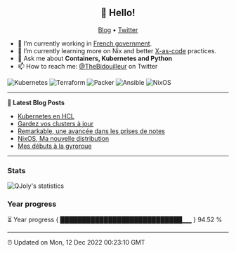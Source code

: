 <h2 align="center">👋 Hello!</h2>
<p align="center">
  <a href="https://thebidouilleur.xyz">Blog</a> •
  <a href="https://twitter.com/thebidouilleur">Twitter</a>
</p>


- 🔭 I’m currently working in [French government](https://www.gouvernement.fr/).
- 🌱 I’m currently learning more on Nix and better [X-as-code](https://quadralogics.com/research/XAsCode.html) practices.
- 💬 Ask me about **Containers, Kubernetes and Python**
- 📫 How to reach me: [@TheBidouilleur](https://twitter.com/TheBidouilleur) on Twitter

![Kubernetes](https://img.shields.io/badge/kubernetes-%23326ce5.svg?style=for-the-badge&logo=kubernetes&logoColor=white) ![Terraform](https://img.shields.io/badge/terraform-%235835CC.svg?style=for-the-badge&logo=terraform&logoColor=white) ![Packer](https://img.shields.io/badge/packer-%23E7EEF0.svg?style=for-the-badge&logo=packer&logoColor=%2302A8EF) ![Ansible](https://img.shields.io/badge/ansible-%231A1918.svg?style=for-the-badge&logo=ansible&logoColor=white) ![NixOS](https://img.shields.io/badge/NixOS-48B9C7?style=for-the-badge&logo=NixOS&logoColor=white)

 -------

**📝 Latest Blog Posts**

<!-- BLOG-POST-LIST:START -->
- [Kubernetes en HCL](https://thebidouilleur.xyz/blog/kubernetes-hcl)
- [Gardez vos clusters à jour](https://thebidouilleur.xyz/blog/cluster-maj)
- [Remarkable, une avancée dans les prises de notes](https://thebidouilleur.xyz/blog/remarkable)
- [NixOS, Ma nouvelle distribution](https://thebidouilleur.xyz/blog/nixos)
- [Mes débuts à la gyroroue](https://thebidouilleur.xyz/blog/gyroroue)
<!-- BLOG-POST-LIST:END -->

-------
### Stats

![QJoly's statistics](https://github-readme-stats.vercel.app/api?username=qjoly&count_private=true)

### Year progress

⏳ Year progress { ████████████████████████████▁▁ } 94.52 %

---

⏰ Updated on Mon, 12 Dec 2022 00:23:10 GMT

